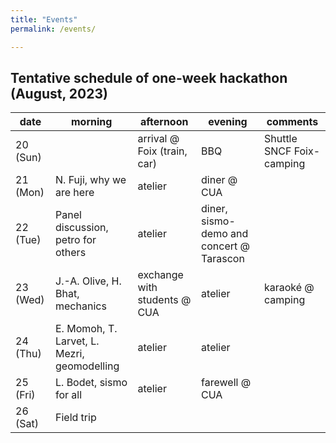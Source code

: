 ```yaml
---
title: "Events"
permalink: /events/

---
```



## Tentative schedule of one-week hackathon (August, 2023)


| date | morning | afternoon | evening | comments |
|-------|--------|---------|---------| ---------|
| 20 (Sun) | | arrival @ Foix (train, car) | BBQ | Shuttle SNCF Foix-camping
| 21 (Mon) | N. Fuji, why we are here | atelier| diner @ CUA | |
| 22 (Tue) | Panel discussion, petro for others | atelier | diner, sismo-demo and concert @ Tarascon | |
| 23 (Wed) | J.-A. Olive, H. Bhat, mechanics | exchange with students @ CUA | atelier | karaoké @ camping |
| 24 (Thu) | E. Momoh, T. Larvet, L. Mezri, geomodelling | atelier | atelier | |
| 25 (Fri) | L. Bodet, sismo for all | atelier | farewell @ CUA ||
| 26 (Sat) | Field trip | | |
